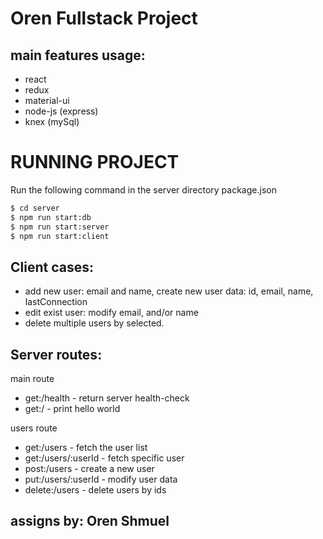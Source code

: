 # Oren Fullstack Project

## main features usage: 
* react 
* redux
* material-ui
* node-js (express)
* knex (mySql)


# RUNNING PROJECT

Run the following command in the server directory package.json <br>
```bash 
$ cd server
$ npm run start:db
$ npm run start:server
$ npm run start:client
```


## Client cases: 
- add new user: email and name, create new user data: id, email, name, lastConnection
- edit exist user: modify email, and/or name
- delete multiple users by selected.

## Server routes:
main route
- get:/health - return server health-check
- get:/ - print hello world

users route
- get:/users - fetch the user list
- get:/users/:userId - fetch specific user
- post:/users - create a new user
- put:/users/:userId - modify user data
- delete:/users - delete users by ids


## assigns by: Oren Shmuel